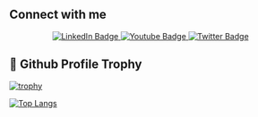 

## Connect with me
<div id="header" align="center">
<!--   <img src="https://media.giphy.com/media/M9gbBd9nbDrOTu1Mqx/giphy.gif" width="100"/> -->
  <div id="badges">
  <a href="https://www.linkedin.com/in/miketspencer/">
    <img src="https://img.shields.io/badge/LinkedIn-blue?style=for-the-badge&logo=linkedin&logoColor=white" alt="LinkedIn Badge"/>
  </a>
  <a href="your-youtube-URL">
    <img src="https://img.shields.io/badge/YouTube-red?style=for-the-badge&logo=youtube&logoColor=white" alt="Youtube Badge"/>
  </a>
  <a href="your-twitter-URL">
    <img src="https://img.shields.io/badge/Twitter-blue?style=for-the-badge&logo=twitter&logoColor=white" alt="Twitter Badge"/>
  </a>
</div>
</div>



<!---
Renkai7/Renkai7 is a ✨ special ✨ repository because its `README.md` (this file) appears on your GitHub profile.
You can click the Preview link to take a look at your changes.
--->

<!-- [![Top Langs](https://github-readme-stats.vercel.app/api/top-langs/?username=renkai7&layout=compact&theme=tokyonight&hide=jupyter+notebook)](https://github.com/renkai7/github-readme-stats)
  -->
 ## :gem: Github Profile Trophy
 
 [![trophy](https://github-profile-trophy.vercel.app/?username=renkai7&theme=tokyonight)](https://github.com/ryo-ma/github-profile-trophy)


[![Top Langs](https://github-readme-stats.vercel.app/api/top-langs/?username=Renkai7&theme=tokyonight)](https://github.com/anuraghazra/github-readme-stats)











